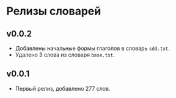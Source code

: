 # Релизы словарей

## v0.0.2

* Добавлены начальные формы глаголов в словарь `sdd.txt`.
* Удалено 3 слова из словаря `base.txt`.

## v0.0.1

* Первый релиз, добавлено 277 слов.
